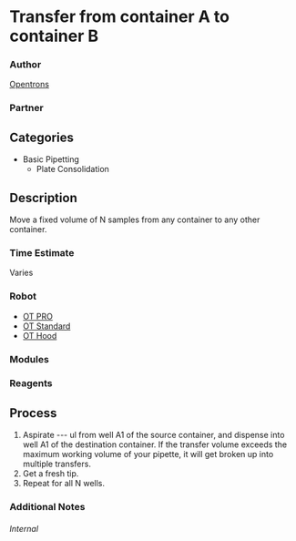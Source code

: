 # Transfer from container A to container B

### Author
[Opentrons](https://opentrons.com/)

### Partner


## Categories
* Basic Pipetting
	* Plate Consolidation

## Description
Move a fixed volume of N samples from any container to any other container.

### Time Estimate
Varies

### Robot
* [OT PRO](https://opentrons.com/ot-one-pro)
* [OT Standard](https://opentrons.com/ot-one-standard)
* [OT Hood](https://opentrons.com/ot-one-hood)

### Modules


### Reagents


## Process
1. Aspirate --- ul from well A1 of the source container, and dispense into well A1 of the destination container. If the transfer volume exceeds the maximum working volume of your pipette, it will get broken up into multiple transfers.
2. Get a fresh tip.
3. Repeat for all N wells.


### Additional Notes


###### Internal
